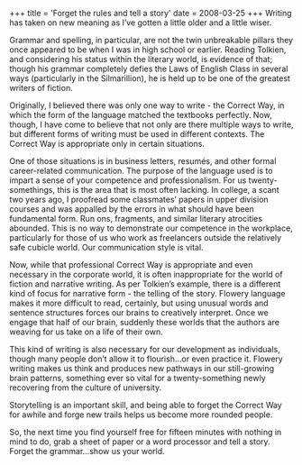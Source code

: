 +++
title = 'Forget the rules and tell a story'
date = 2008-03-25
+++
Writing has taken on new meaning as I’ve gotten a little older and a little wiser.

Grammar and spelling, in particular, are not the twin unbreakable pillars they once appeared to be when I was in high school or earlier. Reading Tolkien, and considering his status within the literary world, is evidence of that; though his grammar completely defies the Laws of English Class in several ways (particularly in the Silmarillion), he is held up to be one of the greatest writers of fiction.

Originally, I believed there was only one way to write - the Correct Way, in which the form of the language matched the textbooks perfectly. Now, though, I have come to believe that not only are there multiple ways to write, but different forms of writing must be used in different contexts. The Correct Way is appropriate only in certain situations.

One of those situations is in business letters, resumés, and other formal career-related communication. The purpose of the language used is to impart a sense of your competence and professionalism. For us twenty-somethings, this is the area that is most often lacking. In college, a scant two years ago, I proofread some classmates’ papers in upper division courses and was appalled by the errors in what should have been fundamental form. Run ons, fragments, and similar literary atrocities abounded. This is no way to demonstrate our competence in the workplace, particularly for those of us who work as freelancers outside the relatively safe cubicle world. Our communication style is vital.

Now, while that professional Correct Way is appropriate and even necessary in the corporate world, it is often inappropriate for the world of fiction and narrative writing. As per Tolkien’s example, there is a different kind of focus for narrative form - the telling of the story. Flowery language makes it more difficult to read, certainly, but using unusual words and sentence structures forces our brains to creatively interpret. Once we engage that half of our brain, suddenly these worlds that the authors are weaving for us take on a life of their own.

This kind of writing is also necessary for our development as individuals, though many people don’t allow it to flourish…or even practice it. Flowery writing makes us think and produces new pathways in our still-growing brain patterns, something ever so vital for a twenty-something newly recovering from the culture of university.

Storytelling is an important skill, and being able to forget the Correct Way for awhile and forge new trails helps us become more rounded people.

So, the next time you find yourself free for fifteen minutes with nothing in mind to do, grab a sheet of paper or a word processor and tell a story. Forget the grammar…show us your world.